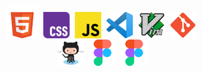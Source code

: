 <div align="center">
	<code><a href='https://developer.mozilla.org/en-US/docs/Web/HTML'><img width="74" src="./img/dev logos/html.svg" alt="HTML" title="HTML"/></a></code>
  &nbsp;
	<code><a href='https://developer.mozilla.org/en-US/docs/Web/CSS'><img width="60" src="./img/dev logos/css.svg" alt="CSS" title="CSS"/></a></code>
  &nbsp;
	<code><a href='https://developer.mozilla.org/en-US/docs/Web/JavaScript'><img width="60" src="./img/dev logos/javascript.svg" alt="JavaScript" title="JavaScript"/></a></code>
  &nbsp;
	<code><a href='https://code.visualstudio.com/'><img width="60" src="./img/dev logos/vscode.png" alt="Visual Studio Code" title="Visual Studio Code"/></a></code>
  &nbsp;
	<code><a href='https://www.vim.org/'><img width="60" src="./img/dev logos/vim.png" alt="Vim" title="Vim"/></a></code>
  &nbsp;
	<code><a href='https://git-scm.com/'><img width="60" src="./img/dev logos/git.png" alt="Git" title="Git"/></a></code>
  &nbsp;
	<code><a href='https://github.com/'><img width="60" src="./img/dev logos/github.png" alt="GitHub" title="GitHub"/></a></code>
  &nbsp;
	<code><a href='https://www.figma.com/'><img width="60" src="./img/dev logos/figma.png" alt="Figma" title="Figma"/></a></code>
  &nbsp;
	<code><a href='https://www.linux.org/'><img width="60" src="./img/dev logos/figma.png" alt="Linux" title="Linux"/></a></code>
</div>
